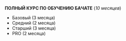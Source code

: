 **ПОЛНЫЙ КУРС ПО ОБУЧЕНИЮ БАЧАТЕ** (*10 месяцев*)

* Базовый (3 месяца)
* Средний (2 месяца)
* Старший (3 месяца)
* PRO (2 месяца)